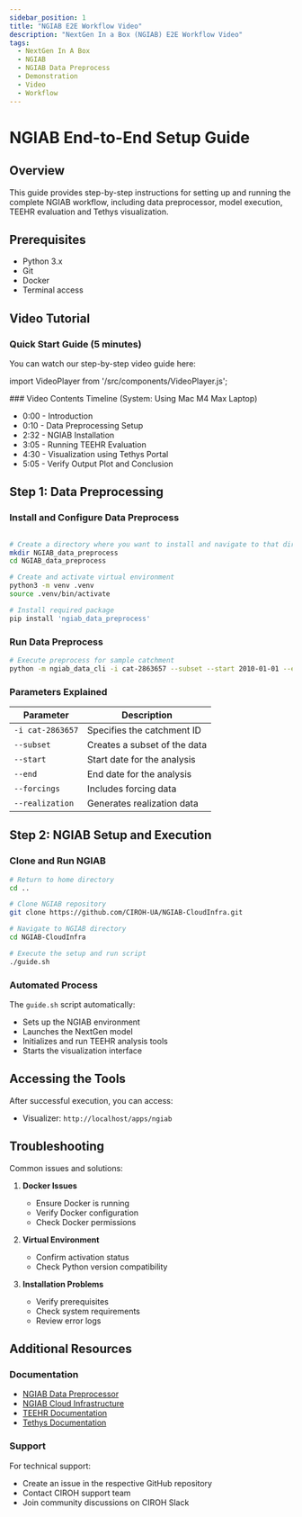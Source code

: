 ```yaml
---
sidebar_position: 1
title: "NGIAB E2E Workflow Video"
description: "NextGen In a Box (NGIAB) E2E Workflow Video"
tags:
  - NextGen In A Box
  - NGIAB
  - NGIAB Data Preprocess
  - Demonstration
  - Video
  - Workflow
---
```


# NGIAB End-to-End Setup Guide

## Overview
This guide provides step-by-step instructions for setting up and running the complete NGIAB workflow, including data preprocessor, model execution, TEEHR evaluation and Tethys visualization.

## Prerequisites
- Python 3.x
- Git
- Docker
- Terminal access

## Video Tutorial

### Quick Start Guide (5 minutes)

You can watch our step-by-step video guide here:

import VideoPlayer from '/src/components/VideoPlayer.js';

<VideoPlayer url="https://youtu.be/s5jz6Hvn-6s"  />
### Video Contents Timeline
(System: Using Mac M4 Max Laptop)

- 0:00 - Introduction
- 0:10 - Data Preprocessing Setup
- 2:32 - NGIAB Installation
- 3:05 - Running TEEHR Evaluation
- 4:30 - Visualization using Tethys Portal
- 5:05 - Verify Output Plot and Conclusion

## Step 1: Data Preprocessing

### Install and Configure Data Preprocess
```bash

# Create a directory where you want to install and navigate to that directory (e.g., NGIAB_data_preprocess)
mkdir NGIAB_data_preprocess
cd NGIAB_data_preprocess

# Create and activate virtual environment
python3 -m venv .venv
source .venv/bin/activate

# Install required package
pip install 'ngiab_data_preprocess'
```

### Run Data Preprocess
```bash
# Execute preprocess for sample catchment
python -m ngiab_data_cli -i cat-2863657 --subset --start 2010-01-01 --end 2010-01-02 --forcings --realization
```

### Parameters Explained
| Parameter | Description |
|-----------|-------------|
| `-i cat-2863657` | Specifies the catchment ID |
| `--subset` | Creates a subset of the data |
| `--start` | Start date for the analysis |
| `--end` | End date for the analysis |
| `--forcings` | Includes forcing data |
| `--realization` | Generates realization data |

## Step 2: NGIAB Setup and Execution

### Clone and Run NGIAB
```bash
# Return to home directory
cd ..

# Clone NGIAB repository
git clone https://github.com/CIROH-UA/NGIAB-CloudInfra.git

# Navigate to NGIAB directory
cd NGIAB-CloudInfra

# Execute the setup and run script
./guide.sh
```

### Automated Process
The `guide.sh` script automatically:
- Sets up the NGIAB environment
- Launches the NextGen model
- Initializes and run TEEHR analysis tools
- Starts the visualization interface

## Accessing the Tools

After successful execution, you can access:
- Visualizer: `http://localhost/apps/ngiab`

## Troubleshooting

Common issues and solutions:

1. **Docker Issues**
   - Ensure Docker is running
   - Verify Docker configuration
   - Check Docker permissions

2. **Virtual Environment**
   - Confirm activation status
   - Check Python version compatibility

4. **Installation Problems**
   - Verify prerequisites
   - Check system requirements
   - Review error logs

## Additional Resources

### Documentation
- [NGIAB Data Preprocessor](https://github.com/CIROH-UA/NGIAB_data_preprocess)
- [NGIAB Cloud Infrastructure](https://github.com/CIROH-UA/NGIAB-CloudInfra)
- [TEEHR Documentation](https://github.com/RTIInternational/teehr)
- [Tethys Documentation](https://www.tethysplatform.org/)

### Support
For technical support:
- Create an issue in the respective GitHub repository
- Contact CIROH support team
- Join community discussions on CIROH Slack
